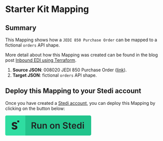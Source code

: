# Starter Kit Mapping

## Summary

This Mapping shows how a `JEDI 850 Purchase Order` can be mapped to a fictional `orders` API shape.

More detail about how this Mapping was created can be found in the blog post [Inbound EDI using Terraform](https://www.stedi.com/docs/tutorials/inbound-edi-terraform).

1. **Source JSON**: 008020 JEDI 850 Purchase Order ([link](https://edi.stedi.com/inspector?value=JIZQggVADFEAQMU6slrhAWpiIAqAogCLDrLYRgDCAsgWcgEwCMUAnFMxM4wMwAsEAKooAHJxQwpE2HggA%2BAH4AoAOIgIABQDyuAgDkiBAErqUAdl6MAbKPNsIjKC3YSeA7hAAaY51BX4EKIArLDS0swqAEIEqo6CIJpa2gC0ERCOzqwckcr6XIwAMriEJHDA%2BlQAdCrGBABiEADS1pRwAMYA9gC2AA6dAM4AhgBGADYApnC9Y0MALgBmnQBO3XBLy3AjAK4AlmMAJrsAdgDm65MAHrvjU8SkAwCeA3MT3QMqmia4xhkEkK8ht0AAIvCZHKpdbqfbRcTyMJJQKpSLhfCCqAgQe5wKgrCYwuFcKhhZHBLSYjEQGhDXq9E6nD7KKh4OSMAKYhzhFEqSlcXLAf6eLkwXJAA&view=json)).
2. **Target JSON**: fictional `orders` API shape.

## Deploy this Mapping to your Stedi account

Once you have created a [Stedi account](https://terminal.stedi.com/sign-up?email=), you can deploy this Mapping by clicking on the button below:

[![Run on Stedi](./../RunOnStedi.svg)](https://stedi.com/app/mappings/import?mapping=https://raw.githubusercontent.com/Stedi/starter-kit/main/mappings-examples/starter-kit-mapping/mapping.json&source_json=https://raw.githubusercontent.com/Stedi/starter-kit/main/mappings-examples/starter-kit-mapping/source-JEDI.json&target_json=https://raw.githubusercontent.com/Stedi/starter-kit/main/mappings-examples/starter-kit-mapping/target-JSON.json&referrer=starter-kit)

